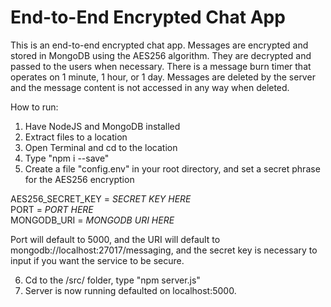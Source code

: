 # End-to-End Encrypted Chat App
This is an end-to-end encrypted chat app. Messages are encrypted and stored in MongoDB using the AES256 algorithm. They are decrypted and passed to the users when necessary. There is a message burn timer that operates on 1 minute, 1 hour, or 1 day. Messages are deleted by the server and the message content is not accessed in any way when deleted. 

How to run:
1. Have NodeJS and MongoDB installed
2. Extract files to a location
3. Open Terminal and cd to the location
4. Type "npm i --save"
5. Create a file "config.env" in your root directory, and set a secret phrase for the AES256 encryption


AES256_SECRET_KEY = *SECRET KEY HERE*  
PORT = *PORT HERE*  
MONGODB_URI = *MONGODB URI HERE*

Port will default to 5000, and the URI will default to mongodb://localhost:27017/messaging, and the secret key is necessary to input if you want the service to be secure.

6. Cd to the /src/ folder, type "npm server.js"
7. Server is now running defaulted on localhost:5000.
